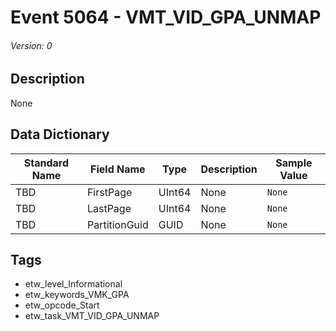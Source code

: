 # Event 5064 - VMT_VID_GPA_UNMAP
###### Version: 0

## Description
None

## Data Dictionary
|Standard Name|Field Name|Type|Description|Sample Value|
|---|---|---|---|---|
|TBD|FirstPage|UInt64|None|`None`|
|TBD|LastPage|UInt64|None|`None`|
|TBD|PartitionGuid|GUID|None|`None`|

## Tags
* etw_level_Informational
* etw_keywords_VMK_GPA
* etw_opcode_Start
* etw_task_VMT_VID_GPA_UNMAP